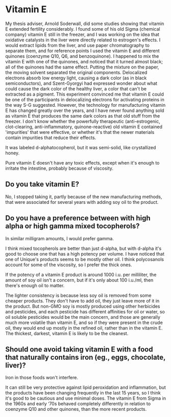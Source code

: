 # Vitamin E

My thesis adviser, Arnold Soderwall, did some studies showing that vitamin E extended fertility considerably. I found some of his old Sigma (chemical company) vitamin E still in the freezer, and I was working on the idea that oxidative catalysts in the liver were directly related to estrogen's effects. I would extract lipids from the liver, and use paper chromatography to separate them, and for reference points I used the vitamin E and different quinones (coenzyme Q10, Q6, and benzoquinone). I happened to mix the vitamin E with one of the quinones, and noticed that it turned almost black; all of the quinones had the same effect. Putting the mixture on the paper, the moving solvent separated the original components. Delocalized electrons absorb low energy light, causing a dark color (as in black semiconductors), and Szent-Gyorgyi had expressed wonder about what could cause the dark color of the healthy liver, a color that can't be extracted as a pigment. This experiment convinced me that vitamin E could be one of the participants in delocalizing electrons for activating proteins in the way S-G suggested. However, the technology for manufacturing vitamin E has changed greatly over the years, and I have never found anything sold as vitamin E that produces the same dark colors as that old stuff from the freezer. I don't know whether the powerfully therapeutic (anti-estrogenic, clot-clearing, anti-inflammatory, quinone-reactive) old vitamin E contained 'impurities' that were effective, or whether it's that the newer materials contain impurities that reduce their effects.

It was labeled d-alphatocopherol, but it was semi-solid, like crystallized honey.

Pure vitamin E doesn't have any toxic effects, except when it's enough to irritate the intestine, probably because of viscosity.

## Do you take vitamin E?
No, I stopped taking it, partly because of the new manufacturing methods, that were associated for several years with adding soy oil to the product.

## Do you have a preference between with high alpha or high gamma mixed tocopherols?
In similar milligram amounts, I would prefer gamma.

I think mixed tocopherols are better than just d-alpha, but with d-alpha it's good to choose one that has a high potency per volume. I have noticed that one of Unique's products seems to be mostly other oil. I think polycosanols account for some of the viscosity, so I prefer the thick ones.

If the potency of a vitamin E product is around 1000 i.u. per milliliter, the amount of soy oil isn't a concern, but if it's only about 100 i.u./ml, then there's enough oil to matter.

The lighter consistency is because less soy oil is removed from some cheaper products. They don't have to add oil, they just leave more of it in the product. But non-GMO soy is mostly produced using other herbicides and pesticides, and each pesticide has different affinities for oil or water, so oil soluble pesticides would be the main concern, and those are generally much more volatile than vitamin E, and so if they were present in the crude oil, they would end up mostly in the refined oil, rather than in the vitamin E. The thickest, darkest, vitamin E is likely to be the cleanest.

## Should one avoid taking vitamin E with a food that naturally contains iron (eg., eggs, chocolate, liver)?
Iron in those foods won't interfere.

It can still be very protective against lipid peroxidation and inflammation, but the products have been changing frequently in the last 15 years, so I think it's good to be cautious and use minimal doses. The vitamin E from Sigma in the 1960s and early ‘70s behaved completely differently in relation to coenzyme Q10 and other quinones, than the more recent products.

